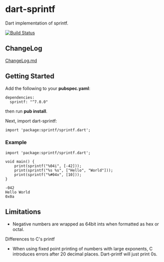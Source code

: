 # dart-sprintf

Dart implementation of sprintf.

[![Build Status](https://travis-ci.org/Naddiseo/dart-sprintf.svg?branch=master)](https://travis-ci.org/Naddiseo/dart-sprintf/)

## ChangeLog

[ChangeLog.md](CHANGELOG.md)

## Getting Started

Add the following to your **pubspec.yaml**:

```
dependencies:
  sprintf: "^7.0.0"
```

then run **pub install**.

Next, import dart-sprintf:

```
import 'package:sprintf/sprintf.dart';
```

### Example

```
import 'package:sprintf/sprintf.dart';

void main() {
	print(sprintf("%04i", [-42]));
	print(sprintf("%s %s", ["Hello", "World"]));
	print(sprintf("%#04x", [10]));
}
```

```
-042
Hello World
0x0a
```

## Limitations

- Negative numbers are wrapped as 64bit ints when formatted as hex or octal.

Differences to C's printf

- When using fixed point printing of numbers with large exponents, C introduces errors after 20 decimal places. Dart-printf will just print 0s.
